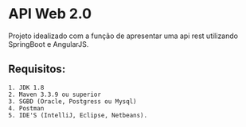 # API Web 2.0

Projeto idealizado com a função de apresentar uma api rest utilizando SpringBoot e AngularJS.

## Requisitos:
    1. JDK 1.8
    2. Maven 3.3.9 ou superior
    3. SGBD (Oracle, Postgress ou Mysql)
    4. Postman
    5. IDE'S (IntelliJ, Eclipse, Netbeans).


